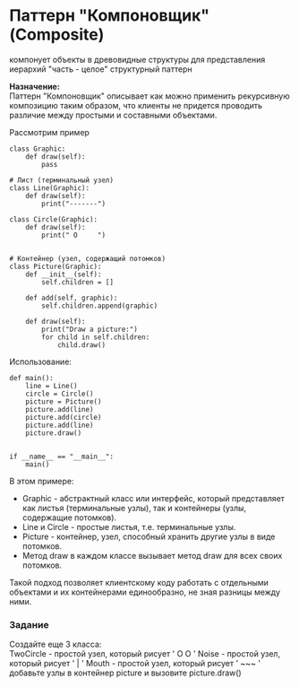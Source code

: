 # Паттерн "Компоновщик" (Composite) 
компонует объекты в древовидные структуры для представления иерархий "часть - целое"
структурный паттерн  

**Назначение:**  
Паттерн "Компоновщик" описывает как можно применить рекурсивную композицию таким образом, что клиенты не придется проводить различие между простыми и составными объектами.

Рассмотрим пример
```
class Graphic:
    def draw(self):
        pass

# Лист (терминальный узел)
class Line(Graphic):
    def draw(self):
        print("-------")

class Circle(Graphic):
    def draw(self):
        print(" O     ")


# Контейнер (узел, содержащий потомков)
class Picture(Graphic):
    def __init__(self):
        self.children = []

    def add(self, graphic):
        self.children.append(graphic)

    def draw(self):
        print("Draw a picture:")
        for child in self.children:
            child.draw()
```
Использование:
```
def main():
    line = Line()
    circle = Circle()
    picture = Picture()
    picture.add(line)
    picture.add(circle)
    picture.add(line)
    picture.draw()


if __name__ == "__main__":
    main()
```
В этом примере:
- Graphic - абстрактный класс или интерфейс, который представляет как листья (терминальные узлы), так и контейнеры (узлы, содержащие потомков).  
- Line и Circle - простые листья, т.е. терминальные узлы.  
- Picture - контейнер, узел, способный хранить другие узлы в виде потомков.  
- Метод draw в каждом классе вызывает метод draw для всех своих потомков.  
 
Такой подход позволяет клиентскому коду работать с отдельными объектами и их контейнерами единообразно, не зная разницы между ними.
  
### Задание
Создайте еще 3 класса:  
TwoCircle - простой узел, который рисует ' O   O '
Noise - простой узел, который рисует '   |   '
Mouth - простой узел, который рисует ' ~~~ '
добавьте узлы в контейнер picture и вызовите picture.draw()
